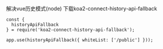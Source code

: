 解决vue历史模式(node)   下载koa2-connect-history-api-fallback

```
const {
  historyApiFallback
} = require('koa2-connect-history-api-fallback');

app.use(historyApiFallback({ whiteList: ['/public'] }));
```


